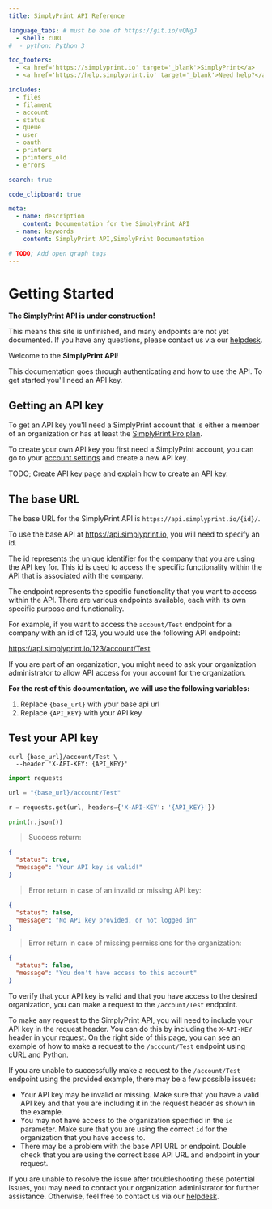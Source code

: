 ```yaml
---
title: SimplyPrint API Reference

language_tabs: # must be one of https://git.io/vQNgJ
  - shell: cURL
#  - python: Python 3

toc_footers:
  - <a href='https://simplyprint.io' target='_blank'>SimplyPrint</a>
  - <a href='https://help.simplyprint.io' target='_blank'>Need help?</a>

includes:
  - files
  - filament
  - account
  - status
  - queue
  - user
  - oauth
  - printers
  - printers_old
  - errors

search: true

code_clipboard: true

meta:
  - name: description
    content: Documentation for the SimplyPrint API
  - name: keywords
    content: SimplyPrint API,SimplyPrint Documentation

# TODO; Add open graph tags
---
```


# Getting Started

<aside class="notice">
  <b>The SimplyPrint API is under construction!</b>

  This means this site is unfinished, and many endpoints are not yet documented. If you have any questions, please contact us via our <a href="https://help.simplyprint.io">helpdesk</a>.
</aside>

Welcome to the **SimplyPrint API**!

This documentation goes through authenticating and how to use the API. To get started you'll need an API key.

## Getting an API key

To get an API key you'll need a SimplyPrint account that is either a member of an organization or has at least the [SimplyPrint Pro plan](https://simplyprint.io/#pricing).

To create your own API key you first need a SimplyPrint account, you can go to your [account settings](https://simplyprint.io/account/settings) and create a new API key.

TODO; Create API key page and explain how to create an API key.

## The base URL

The base URL for the SimplyPrint API is `https://api.simplyprint.io/{id}/`.

To use the base API at <https://api.simplyprint.io>, you will need to specify an id.

The id represents the unique identifier for the company that you are using the API key for. This id is used to access the specific functionality within the API that is associated with the company.

The endpoint represents the specific functionality that you want to access within the API. There are various endpoints available, each with its own specific purpose and functionality.

For example, if you want to access the `account/Test` endpoint for a company with an id of 123, you would use the following API endpoint:

<https://api.simplyprint.io/123/account/Test>

If you are part of an organization, you might need to ask your organization administrator to allow API access for your account for the organization.

<aside class="notice">
  <b>For the rest of this documentation, we will use the following variables:</b>

  <ol>
    <li>Replace <code>{base_url}</code> with your base api url</li>
    <li>Replace <code>{API_KEY}</code> with your API key</li>
  </ol>
</aside>

## Test your API key

```shell
curl {base_url}/account/Test \
  --header 'X-API-KEY: {API_KEY}'
```

```python
import requests

url = "{base_url}/account/Test"

r = requests.get(url, headers={'X-API-KEY': '{API_KEY}'})

print(r.json())
```

> Success return:

```json
{
  "status": true,
  "message": "Your API key is valid!"
}
```

> Error return in case of an invalid or missing API key:

```json
{
  "status": false,
  "message": "No API key provided, or not logged in"
}
```

> Error return in case of missing permissions for the organization:

```json
{
  "status": false,
  "message": "You don't have access to this account"
}
```

To verify that your API key is valid and that you have access to the desired organization, you can make a request to the `/account/Test` endpoint.

To make any request to the SimplyPrint API, you will need to include your API key in the request header. You can do this by including the `X-API-KEY` header in your request. On the right side of this page, you can see an example of how to make a request to the `/account/Test` endpoint using cURL and Python.

If you are unable to successfully make a request to the `/account/Test` endpoint using the provided example, there may be a few possible issues:

- Your API key may be invalid or missing. Make sure that you have a valid API key and that you are including it in the request header as shown in the example.
- You may not have access to the organization specified in the `id` parameter. Make sure that you are using the correct `id` for the organization that you have access to.
- There may be a problem with the base API URL or endpoint. Double check that you are using the correct base API URL and endpoint in your request.

If you are unable to resolve the issue after troubleshooting these potential issues, you may need to contact your organization administrator for further assistance. Otherwise, feel free to contact us via our [helpdesk](https://help.simplyprint.io/).

